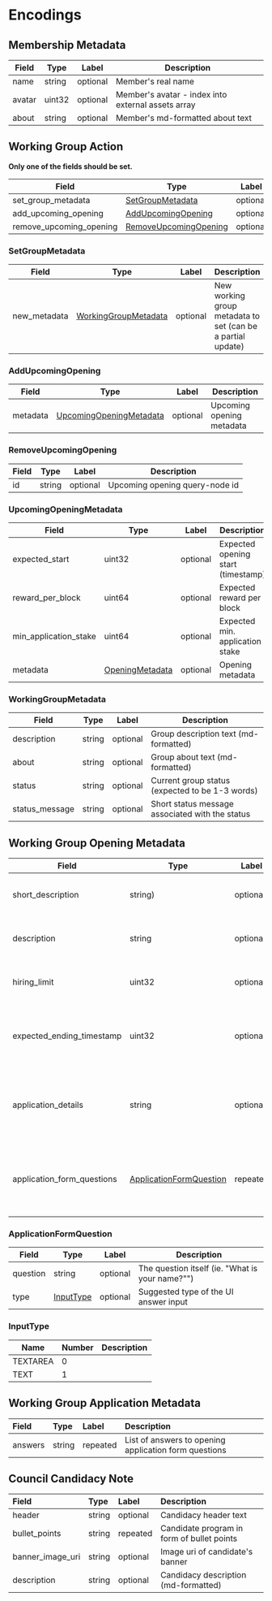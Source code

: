 # Encodings

<!-- Member metadata -->

## Membership Metadata

| Field | Type | Label | Description |
| ----- | ---- | ----- | ----------- |
| name | string | optional | Member&#39;s real name |
| avatar | uint32 | optional | Member&#39;s avatar - index into external assets array |
| about | string | optional | Member&#39;s md-formatted about text |

<!-- Working Group Action (set_status_text metadata) -->

## Working Group Action

**Only one of the fields should be set.**

| Field | Type | Label | Description |
| ----- | ---- | ----- | ----------- |
| set_group_metadata | [SetGroupMetadata](#setgroupmetadata) | optional |  |
| add_upcoming_opening | [AddUpcomingOpening](#addupcomingopening) | optional |  |
| remove_upcoming_opening | [RemoveUpcomingOpening](#removeupcomingopening) | optional |  |

### SetGroupMetadata

| Field | Type | Label | Description |
| ----- | ---- | ----- | ----------- |
| new_metadata | [WorkingGroupMetadata](#workinggroupmetadata) | optional | New working group metadata to set (can be a partial update) |
### AddUpcomingOpening

| Field | Type | Label | Description |
| ----- | ---- | ----- | ----------- |
| metadata | [UpcomingOpeningMetadata](#upcomingopeningmetadata) | optional | Upcoming opening metadata |

### RemoveUpcomingOpening

| Field | Type | Label | Description |
| ----- | ---- | ----- | ----------- |
| id | string | optional | Upcoming opening query-node id |

### UpcomingOpeningMetadata

| Field | Type | Label | Description |
| ----- | ---- | ----- | ----------- |
| expected_start | uint32 | optional | Expected opening start (timestamp) |
| reward_per_block | uint64 | optional | Expected reward per block |
| min_application_stake | uint64 | optional | Expected min. application stake |
| metadata | [OpeningMetadata](#openingmetadata) | optional | Opening metadata |

### WorkingGroupMetadata

| Field | Type | Label | Description |
| ----- | ---- | ----- | ----------- |
| description | string | optional | Group description text (md-formatted) |
| about | string | optional | Group about text (md-formatted) |
| status | string | optional | Current group status (expected to be 1-3 words) |
| status_message | string | optional | Short status message associated with the status |

<!-- Working Group Opening metadata -->

## Working Group Opening Metadata

| Field | Type | Label | Description |
| ----- | ---- | ----- | ----------- |
| short_description | string) | optional | Short description of the opening |
| description | string | optional | Full description of the opening |
| hiring_limit | uint32 | optional | Expected number of hired applicants |
| expected_ending_timestamp | uint32 | optional | Expected time when the opening will close (Unix timestamp) |
| application_details | string | optional | Md-formatted text explaining the application process |
| application_form_questions | [ApplicationFormQuestion](#applicationformquestion) | repeated | List of questions that should be answered during application |

### ApplicationFormQuestion

| Field | Type | Label | Description |
| ----- | ---- | ----- | ----------- |
| question | string | optional | The question itself (ie. &#34;What is your name?&#34;&#34;) |
| type | [InputType](#inputtype) | optional | Suggested type of the UI answer input |

### InputType

| Name | Number | Description |
| ---- | ------ | ----------- |
| TEXTAREA | 0 |  |
| TEXT | 1 |  |

<!-- Working Group Application metadata -->

## Working Group Application Metadata

| Field | Type | Label | Description |
| :--- | :--- | :--- | :--- |
| answers | string | repeated | List of answers to opening application form questions |

## Council Candidacy Note

| Field | Type | Label | Description |
| :--- | :--- | :--- | :--- |
| header | string | optional | Candidacy header text |
| bullet\_points | string | repeated | Candidate program in form of bullet points |
| banner\_image\_uri | string | optional | Image uri of candidate's banner |
| description | string | optional | Candidacy description \(md-formatted\) |

